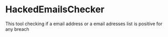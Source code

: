 # HackedEmailsChecker
This tool checking if a email address or a email adresses list is positive for any breach
